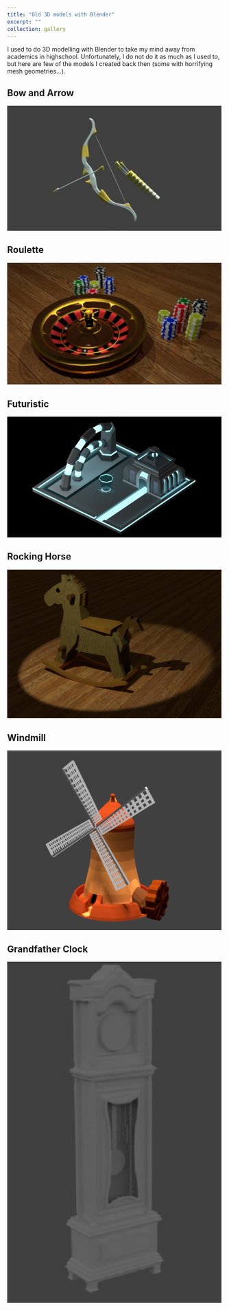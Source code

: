 ```yaml
---
title: "Old 3D models with Blender"
excerpt: ""
collection: gallery
---
```

I used to do 3D modelling with Blender to take my mind away from academics in highschool. Unfortunately, I do not do it as much as I used to, but here are few of the models I created back then (some with horrifying mesh geometries...).

**Bow and Arrow**
------
<img src='/images/blender/arrow.png' width=500>

**Roulette**
------
<img src='/images/blender/roulette.png' width=500>

**Futuristic**
------
<img src='/images/blender/cyberpunk.png' width=500>

**Rocking Horse**
------
<img src='/images/blender/horse.png' width=500>

**Windmill**
------
<img src='/images/blender/windmill.png' width=500>

**Grandfather Clock**
------
<img src='/images/blender/clock.png' width=500>
